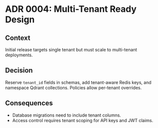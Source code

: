 # ADR 0004: Multi-Tenant Ready Design

## Context

Initial release targets single tenant but must scale to multi-tenant deployments.

## Decision

Reserve `tenant_id` fields in schemas, add tenant-aware Redis keys, and namespace Qdrant collections. Policies allow per-tenant overrides.

## Consequences

- Database migrations need to include tenant columns.
- Access control requires tenant scoping for API keys and JWT claims.
